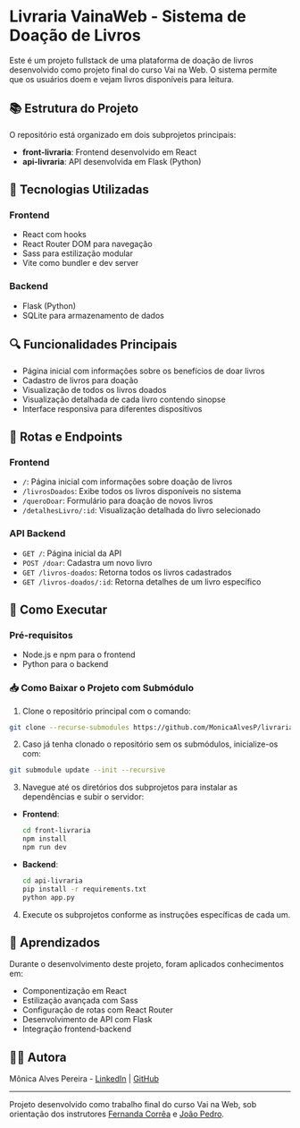 # Livraria VainaWeb - Sistema de Doação de Livros

Este é um projeto fullstack de uma plataforma de doação de livros desenvolvido como projeto final do curso Vai na Web. O sistema permite que os usuários doem e vejam livros disponíveis para leitura.

## 📚 Estrutura do Projeto

O repositório está organizado em dois subprojetos principais:

- **front-livraria**: Frontend desenvolvido em React
- **api-livraria**: API desenvolvida em Flask (Python)

## 🚀 Tecnologias Utilizadas

### Frontend

- React com hooks
- React Router DOM para navegação
- Sass para estilização modular
- Vite como bundler e dev server

### Backend

- Flask (Python)
- SQLite para armazenamento de dados

## 🔍 Funcionalidades Principais

- Página inicial com informações sobre os benefícios de doar livros
- Cadastro de livros para doação
- Visualização de todos os livros doados
- Visualização detalhada de cada livro contendo sinopse
- Interface responsiva para diferentes dispositivos

## 🔌 Rotas e Endpoints

### Frontend

- `/`: Página inicial com informações sobre doação de livros
- `/livrosDoados`: Exibe todos os livros disponíveis no sistema
- `/queroDoar`: Formulário para doação de novos livros
- `/detalhesLivro/:id`: Visualização detalhada do livro selecionado

### API Backend

- `GET /`: Página inicial da API
- `POST /doar`: Cadastra um novo livro
- `GET /livros-doados`: Retorna todos os livros cadastrados
- `GET /livros-doados/:id`: Retorna detalhes de um livro específico

## 🏁 Como Executar

### Pré-requisitos

- Node.js e npm para o frontend
- Python para o backend

### 📥 Como Baixar o Projeto com Submódulo

1. Clone o repositório principal com o comando:

```bash
git clone --recurse-submodules https://github.com/MonicaAlvesP/livraria-vainaweb.git
```

2. Caso já tenha clonado o repositório sem os submódulos, inicialize-os com:

```bash
git submodule update --init --recursive
```

3. Navegue até os diretórios dos subprojetos para instalar as dependências e subir o servidor:

- **Frontend**:

  ```bash
  cd front-livraria
  npm install
  npm run dev
  ```

- **Backend**:
  ```bash
  cd api-livraria
  pip install -r requirements.txt
  python app.py
  ```

4. Execute os subprojetos conforme as instruções específicas de cada um.

## 📝 Aprendizados

Durante o desenvolvimento deste projeto, foram aplicados conhecimentos em:

- Componentização em React
- Estilização avançada com Sass
- Configuração de rotas com React Router
- Desenvolvimento de API com Flask
- Integração frontend-backend

## 👩‍💻 Autora

Mônica Alves Pereira - [LinkedIn](https://www.linkedin.com/in/dev-alves/) | [GitHub](https://github.com/MonicaAlvesP)

---

Projeto desenvolvido como trabalho final do curso Vai na Web, sob orientação dos instrutores [Fernanda Corrêa](https://github.com/NandaCorreaa) e [João Pedro](https://github.com/silvajpedro).

